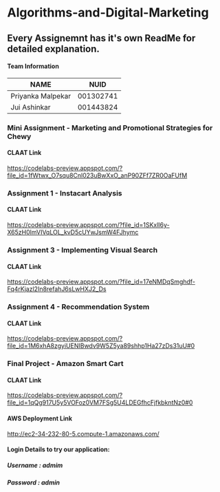 # Algorithms-and-Digital-Marketing

## Every Assignemnt has it's own ReadMe for detailed explanation.

#### Team Information

| NAME              |     NUID        |
|------------------ |-----------------|
| Priyanka Malpekar |   001302741     |
|   Jui Ashinkar    |   001443824     |

### Mini Assignment - Marketing and Promotional Strategies for Chewy

#### CLAAT Link
https://codelabs-preview.appspot.com/?file_id=1fWtwx_O7squ8Cnl023uBwXxO_anP90ZFf7ZR0OaFUfM

### Assignment 1 - Instacart Analysis

#### CLAAT Link
https://codelabs-preview.appspot.com/?file_id=1SKxlI6y-X65zH0lmVIVqLOL_kvD5cUYwJsmW4FJhymc

### Assignment 3 - Implementing Visual Search

#### CLAAT Link
https://codelabs-preview.appspot.com/?file_id=17eNMDqSmghdf-Fq4rKjazl2In8refahJ6sLwHXJ2_Ds

### Assignment 4 - Recommendation System

#### CLAAT Link
https://codelabs-preview.appspot.com/?file_id=1M6xhA8zgyiUENIBwdv9W5Z5ya89shhp1Ha27zDs31uU#0

### Final Project - Amazon Smart Cart

#### CLAAT Link
https://codelabs-preview.appspot.com/?file_id=1qQg917U5y5VOFoz0VM7FSg5U4LDEGfhcFjfkbkntNz0#0

#### AWS Deployment Link
http://ec2-34-232-80-5.compute-1.amazonaws.com/

#### Login Details to try our application:

##### Username : admim
##### Password : admin

